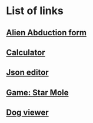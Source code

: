 # List of links

## [**Alien Abduction form**](https://udhavmohata.github.io/alienabduction/index.html)
## [**Calculator**](https://udhavmohata.github.io/calculator/index.html)
## [**Json editor**](https://udhavmohata.github.io/jsoneditor/index.html)
## [**Game: Star Mole**](https://udhavmohata.github.io/mole-game/index.html)
## [**Dog viewer**](https://udhavmohata.github.io/dog-app/index.html)
